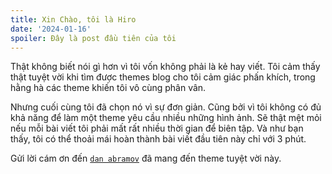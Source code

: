 ```yaml
---
title: Xin Chào, tôi là Hiro
date: '2024-01-16'
spoiler: Đây là post đầu tiên của tôi
---
```


Thật không biết nói gì hơn vì tôi vốn không phải là kẻ hay viết. Tôi cảm thấy thật tuyệt vời khi tìm được themes blog cho tôi cảm giác phấn khích, trong hằng hà các theme khiến tôi vô cùng phân vân. 

Nhưng cuối cùng tôi đã chọn nó vì sự đơn giản. Cũng bởi vì tôi không có đủ khả năng để làm một theme yêu cầu nhiều những hình ảnh. Sẽ thật mệt mỏi nếu mỗi bài viết tôi phải mất rất nhiều thời gian để biên tập. Và như bạn thấy, tôi có thể thoải mái hoàn thành bài viết đầu tiên này chỉ với 3 phút.

Gửi lời cám ơn đến [`dan abramov`](https://danabra.mov/) đã mang đến theme tuyệt vời này.
